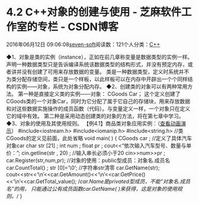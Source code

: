 
# 4.2 C++对象的创建与使用 -  芝麻软件工作室的专栏 - CSDN博客


2016年06月12日 09:06:08[seven-soft](https://me.csdn.net/softn)阅读数：121个人分类：[C++																](https://blog.csdn.net/softn/article/category/6266511)



◆1、对象是类的实例（instance），正如在前几章称变量是数据类型的实例一样。
声明一种数据类型只是告诉编译系统该数据类型的结构形式，并没有预定内存，或者讲并没有创建了可用来存放数据的变量。
类是一种数据类型，定义时系统并不为类分配存储空间，类只是一个样板，以此样板可以在内存中开辟出一个个同样结构的实例——对象，系统为对象分配内存。
◆2、创建类的对象可以有两种常用方法。
第一种是直接定义类的实例——对象：
CGoods Car；
这个定义创建了CGoods类的一个对象Car，同时为它分配了属于它自己的存储块，用来存放数据和对这些数据实施操作的成员函数（代码）。与变量定义一样，一个对象只在定义它的域中有效。
第二种是采用动态创建类的对象的方法，将在第七章中学习。
◆3、对象的使用及其使用规则。
【例4.1】商品类对象应用实例：（[查看动画演示](http://www.weixueyuan.net/templets/default/cpp/flash/C++%E5%AF%B9%E8%B1%A1%E7%9A%84%E4%BD%BF%E7%94%A8%E5%8F%8A%E5%85%B6%E4%BD%BF%E7%94%A8%E8%A7%84%E5%88%99.swf)）
\#include<iostream.h>
\#include<iomanip.h>
\#include<string.h>
//类CGoods的定义见前面，此处省略
void main( )
{
CGoods car ; //定义了具体汽车对象car
char str [21] ;
int num ;
float pr ;
cout<<“依次输入汽车型号、数量与单价：”;
cin.getline(str , 20) ; //输入串长必须小于20
cin>>num>>pr ;
car.Register(str,num,pr); //对象的使用：public型成员：对象名.成员名
car.CountTotal() ;
str [0]=’\0’;
//字符串str清零
car.GetName(str);
cout<<str<<‘\n’<<car.GetAmount()<<‘\n’<<car.GetPrice()
<<‘\n’<<car.GetTotal_value();
/*car.Name是privated型成员，不能“对象名.成员名”的用，
只能通过公有成员函数car.GetName( )来获得，这是对象的使用规则。*/
}

